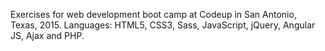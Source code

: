 Exercises for web development boot camp at Codeup in San Antonio, Texas, 2015. 
Languages: HTML5, CSS3, Sass, JavaScript, jQuery, Angular JS, Ajax and PHP.
